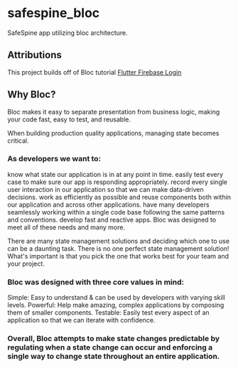 # safespine_bloc

SafeSpine app utilizing bloc architecture.

## Attributions

This project builds off of Bloc  tutorial [Flutter Firebase Login](https://github.com/felangel/bloc/tree/master/examples/flutter_firebase_login)

## Why Bloc?

Bloc makes it easy to separate presentation from business logic, making your code fast, easy to test, and reusable.

When building production quality applications, managing state becomes critical.

### As developers we want to:

know what state our application is in at any point in time.
easily test every case to make sure our app is responding appropriately.
record every single user interaction in our application so that we can make data-driven decisions.
work as efficiently as possible and reuse components both within our application and across other applications.
have many developers seamlessly working within a single code base following the same patterns and conventions.
develop fast and reactive apps.
Bloc was designed to meet all of these needs and many more.

There are many state management solutions and deciding which one to use can be a daunting task. There is no one perfect state management solution! What's important is that you pick the one that works best for your team and your project.

### Bloc was designed with three core values in mind:

Simple: Easy to understand & can be used by developers with varying skill levels.
Powerful: Help make amazing, complex applications by composing them of smaller components.
Testable: Easily test every aspect of an application so that we can iterate with confidence.

### Overall, Bloc attempts to make state changes predictable by regulating when a state change can occur and enforcing a single way to change state throughout an entire application.

